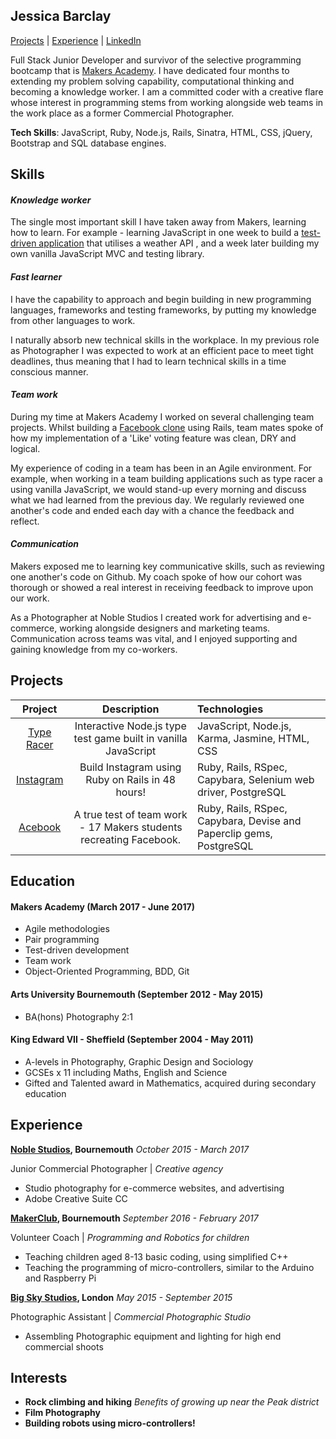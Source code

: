## Jessica Barclay

[Projects](#projects) | [Experience](#experience) | [LinkedIn](https://www.linkedin.com/in/jessica-barclay-bab35b10b/)

Full Stack Junior Developer and survivor of the selective programming bootcamp that is [Makers Academy](http://www.makersacademy.com/).
I have dedicated four months to extending my problem solving capability, computational thinking and becoming a knowledge worker. I am a committed coder with a creative flare whose interest in programming stems from working alongside web teams in the work place as a former Commercial Photographer.

**Tech Skills**: JavaScript, Ruby, Node.js, Rails, Sinatra, HTML, CSS, jQuery, Bootstrap and SQL database engines.


## Skills


#### _Knowledge worker_

The single most important skill I have taken away from Makers, learning how to learn. For example - learning JavaScript in one week to build a [test-driven application](https://github.com/JessicaBarclay/Thermostat-Javascript) that utilises a weather API , and a week later building my own vanilla JavaScript MVC and testing library.

#### _Fast learner_

I have the capability to approach and begin building in new programming languages, frameworks and testing frameworks, by putting my knowledge from other languages to work.

I naturally absorb new technical skills in the workplace. In my previous role as Photographer I was expected to work at an efficient pace to meet tight deadlines, thus meaning that I had to learn technical skills in a time conscious manner.


#### _Team work_

During my time at Makers Academy I worked on several challenging team projects. Whilst building a [Facebook clone](https://github.com/JessicaBarclay/Acebook) using Rails, team mates spoke of how my implementation of a 'Like' voting feature was clean, DRY and logical.

My experience of coding in a team has been in an Agile environment. For example, when working in a team building applications such as type racer a using vanilla JavaScript, we would stand-up every morning and discuss what we had learned from the previous day. We regularly reviewed one another's code and ended each day with a chance the feedback and reflect.

#### _Communication_

Makers exposed me to learning key communicative skills, such as reviewing one another's code on Github. My coach spoke of how our cohort was thorough or showed a real interest in receiving feedback to improve upon our work.

As a Photographer at Noble Studios I created work for advertising and e-commerce, working alongside designers and marketing teams.
Communication across teams was vital, and I enjoyed supporting and gaining knowledge from my co-workers.


## Projects

|                 Project                  |               Description                | Technologies                             |
| :--------------------------------------: | :--------------------------------------: | :--------------------------------------- |
| [Type Racer](https://github.com/JessicaBarclay/type-fast-type-furious) | Interactive Node.js type test game built in vanilla JavaScript | JavaScript, Node.js, Karma, Jasmine, HTML, CSS  |
| [Instagram](https://github.com/JessicaBarclay/instagram-challenge) | Build Instagram using Ruby on Rails in 48 hours! | Ruby, Rails, RSpec, Capybara, Selenium web driver, PostgreSQL |
| [Acebook](https://github.com/JessicaBarclay/Acebook) | A true test of team work - 17 Makers students recreating Facebook. | Ruby, Rails, RSpec, Capybara, Devise and Paperclip gems, PostgreSQL |



## Education

#### Makers Academy (March 2017 - June 2017)

- Agile methodologies
- Pair programming
- Test-driven development
- Team work
- Object-Oriented Programming, BDD, Git

#### Arts University Bournemouth (September 2012 - May 2015)

- BA(hons) Photography 2:1

#### King Edward VII - Sheffield (September 2004 - May 2011)

- A-levels in Photography, Graphic Design and Sociology
- GCSEs x 11 including Maths, English and Science
- Gifted and Talented award in Mathematics, acquired during secondary education

## Experience

**[Noble Studios](https://www.noblestudios.co.uk/creative-product/), Bournemouth** _October 2015 - March 2017_

Junior Commercial Photographer | *Creative agency*

- Studio photography for e-commerce websites, and advertising
- Adobe Creative Suite CC


**[MakerClub](https://makerclub.org/), Bournemouth** _September 2016 - February 2017_

Volunteer Coach | *Programming and Robotics for children*

- Teaching children aged 8-13 basic coding, using simplified C++
- Teaching the programming of micro-controllers, similar to the Arduino and Raspberry Pi


**[Big Sky Studios](http://www.bigskylondon.com/), London** _May 2015 - September 2015_

Photographic Assistant | *Commercial Photographic Studio*

- Assembling Photographic equipment and lighting for high end commercial shoots

## Interests

- **Rock climbing and hiking** *Benefits of growing up near the Peak district*
- **Film Photography**
- **Building robots using micro-controllers!**
